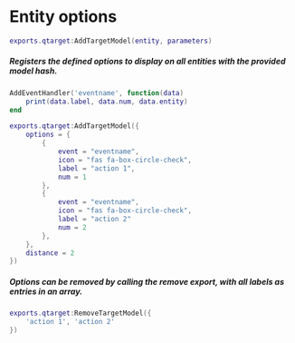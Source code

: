 # Entity options
```lua
exports.qtarget:AddTargetModel(entity, parameters)
```
##### Registers the defined options to display on all entities with the provided model hash.

```lua
AddEventHandler('eventname', function(data)
	print(data.label, data.num, data.entity)
end

exports.qtarget:AddTargetModel({
	options = {
		{
			event = "eventname",
			icon = "fas fa-box-circle-check",
			label = "action 1",
			num = 1
		},
		{
			event = "eventname",
			icon = "fas fa-box-circle-check",
			label = "action 2"
			num = 2
		},
	},
	distance = 2
})
```

##### Options can be removed by calling the remove export, with all labels as entries in an array.
```lua
exports.qtarget:RemoveTargetModel({
	'action 1', 'action 2'
})
```
